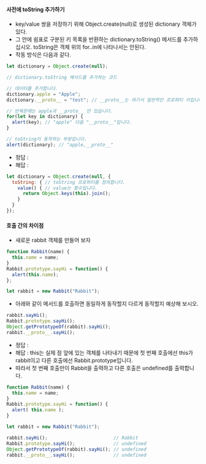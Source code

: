 #### 사전에 toString 추가하기
  * key/value 쌍을 저장하기 위해 Object.create(null)로 생성된 dictionary 객체가 있다.
  * 그 안에 쉼표로 구분된 키 목록을 반환하는 dictionary.toString() 메서드를 추가하십시오. toString은 객체 위의 for..in에 나타나서는 안된다.
  * 작동 방식은 다음과 같다.
```js
let dictionary = Object.create(null);

// dictionary.toString 메서드를 추가하는 코드

// 데이터를 추가합니다.
dictionary.apple = "Apple";
dictionary.__proto__ = "test"; // __proto__는 여기서 일반적인 프로퍼티 키입니다.

// 반복문에는 apple과 __proto__ 만 있습니다.
for(let key in dictionary) {
  alert(key); // "apple" 다음 "__proto__"입니다.
}

// toString이 동작하는 부분입니다.
alert(dictionary); // "apple,__proto__"
```
  * 정답 : 
  * 해답 : 
```js
let dictionary = Object.create(null, {
  toString: { // toString 프로퍼티를 정의합니다.
    value() { // value는 함수입니다.
      return Object.keys(this).join();
    }
  }
});
```

#### 호출 간의 차이점
  * 새로운 rabbit 객체를 만들어 보자
```js
function Rabbit(name) {
  this.name = name;
}
Rabbit.prototype.sayHi = function() {
  alert(this.name);
};

let rabbit = new Rabbit("Rabbit");
```
  * 아래와 같이 메서드를 호출하면 동일하게 동작할지 다르게 동작할지 예상해 보시오.
```js
rabbit.sayHi();
Rabbit.prototype.sayHi();
Object.getPrototypeOf(rabbit).sayHi();
rabbit.__proto__.sayHi();
```
  * 정답 : 
  * 해답 : this는 실제 점 앞에 있는 객체를 나타내기 때문에 첫 번째 호출에선 this가 rabbit이고 다른 호출에선 Rabbit.prototype입니다.
  * 따라서 첫 번째 호출만이 Rabbit을 출력하고 다른 호출은 undefined를 출력합니다.
```js
function Rabbit(name) {
  this.name = name;
}
Rabbit.prototype.sayHi = function() {
  alert( this.name );
}

let rabbit = new Rabbit("Rabbit");

rabbit.sayHi();                        // Rabbit
Rabbit.prototype.sayHi();              // undefined
Object.getPrototypeOf(rabbit).sayHi(); // undefined
rabbit.__proto__.sayHi();              // undefined
```

